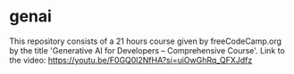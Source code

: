 # genai

This repository consists of a 21 hours course given by freeCodeCamp.org by the title 'Generative AI for Developers – Comprehensive Course'. 
Link to the video: https://youtu.be/F0GQ0l2NfHA?si=uiOwGhRq_QFXJdfz

